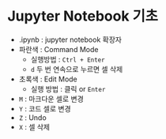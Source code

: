 # Jupyter Notebook 기초

- .ipynb : jupyter notebook 확장자
- 파란색 : Command Mode
  - 실행방법 : `Ctrl + Enter`
  - `d` 두 번 연속으로 누르면 셀 삭제
- 초록색 : Edit Mode
  - 실행 방법 : 클릭 or `Enter`
- `M` : 마크다운 셀로 변경
- `Y` : 코드 셀로 변경
- `Z` : Undo
- `X` : 셀 삭제
